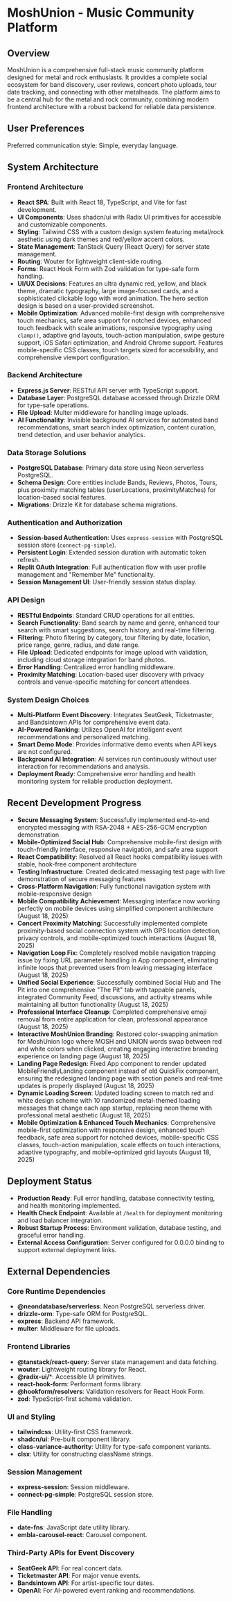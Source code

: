 # MoshUnion - Music Community Platform

## Overview
MoshUnion is a comprehensive full-stack music community platform designed for metal and rock enthusiasts. It provides a complete social ecosystem for band discovery, user reviews, concert photo uploads, tour date tracking, and connecting with other metalheads. The platform aims to be a central hub for the metal and rock community, combining modern frontend architecture with a robust backend for reliable data persistence.

## User Preferences
Preferred communication style: Simple, everyday language.

## System Architecture

### Frontend Architecture
- **React SPA**: Built with React 18, TypeScript, and Vite for fast development.
- **UI Components**: Uses shadcn/ui with Radix UI primitives for accessible and customizable components.
- **Styling**: Tailwind CSS with a custom design system featuring metal/rock aesthetic using dark themes and red/yellow accent colors.
- **State Management**: TanStack Query (React Query) for server state management.
- **Routing**: Wouter for lightweight client-side routing.
- **Forms**: React Hook Form with Zod validation for type-safe form handling.
- **UI/UX Decisions**: Features an ultra dynamic red, yellow, and black theme, dramatic typography, large image-focused cards, and a sophisticated clickable logo with word animation. The hero section design is based on a user-provided screenshot.
- **Mobile Optimization**: Advanced mobile-first design with comprehensive touch mechanics, safe area support for notched devices, enhanced touch feedback with scale animations, responsive typography using `clamp()`, adaptive grid layouts, touch-action manipulation, swipe gesture support, iOS Safari optimization, and Android Chrome support. Features mobile-specific CSS classes, touch targets sized for accessibility, and comprehensive viewport configuration.

### Backend Architecture
- **Express.js Server**: RESTful API server with TypeScript support.
- **Database Layer**: PostgreSQL database accessed through Drizzle ORM for type-safe operations.
- **File Upload**: Multer middleware for handling image uploads.
- **AI Functionality**: Invisible background AI services for automated band recommendations, smart search index optimization, content curation, trend detection, and user behavior analytics.

### Data Storage Solutions
- **PostgreSQL Database**: Primary data store using Neon serverless PostgreSQL.
- **Schema Design**: Core entities include Bands, Reviews, Photos, Tours, plus proximity matching tables (userLocations, proximityMatches) for location-based social features.
- **Migrations**: Drizzle Kit for database schema migrations.

### Authentication and Authorization
- **Session-based Authentication**: Uses `express-session` with PostgreSQL session store (`connect-pg-simple`).
- **Persistent Login**: Extended session duration with automatic token refresh.
- **Replit OAuth Integration**: Full authentication flow with user profile management and "Remember Me" functionality.
- **Session Management UI**: User-friendly session status display.

### API Design
- **RESTful Endpoints**: Standard CRUD operations for all entities.
- **Search Functionality**: Band search by name and genre, enhanced tour search with smart suggestions, search history, and real-time filtering.
- **Filtering**: Photo filtering by category, tour filtering by date, location, price range, genre, radius, and date range.
- **File Upload**: Dedicated endpoints for image upload with validation, including cloud storage integration for band photos.
- **Error Handling**: Centralized error handling middleware.
- **Proximity Matching**: Location-based user discovery with privacy controls and venue-specific matching for concert attendees.

### System Design Choices
- **Multi-Platform Event Discovery**: Integrates SeatGeek, Ticketmaster, and Bandsintown APIs for comprehensive event data.
- **AI-Powered Ranking**: Utilizes OpenAI for intelligent event recommendations and personalized matching.
- **Smart Demo Mode**: Provides informative demo events when API keys are not configured.
- **Background AI Integration**: AI services run continuously without user interaction for recommendations and analysis.
- **Deployment Ready**: Comprehensive error handling and health monitoring system for reliable production deployment.

## Recent Development Progress
- **Secure Messaging System**: Successfully implemented end-to-end encrypted messaging with RSA-2048 + AES-256-GCM encryption demonstration
- **Mobile-Optimized Social Hub**: Comprehensive mobile-first design with touch-friendly interface, responsive navigation, and safe area support
- **React Compatibility**: Resolved all React hooks compatibility issues with stable, hook-free component architecture
- **Testing Infrastructure**: Created dedicated messaging test page with live demonstration of secure messaging features
- **Cross-Platform Navigation**: Fully functional navigation system with mobile-responsive design
- **Mobile Compatibility Achievement**: Messaging interface now working perfectly on mobile devices using simplified component architecture (August 18, 2025)
- **Concert Proximity Matching**: Successfully implemented complete proximity-based social connection system with GPS location detection, privacy controls, and mobile-optimized touch interactions (August 18, 2025)
- **Navigation Loop Fix**: Completely resolved mobile navigation trapping issue by fixing URL parameter handling in App component, eliminating infinite loops that prevented users from leaving messaging interface (August 18, 2025)
- **Unified Social Experience**: Successfully combined Social Hub and The Pit into one comprehensive "The Pit" tab with tappable panels, integrated Community Feed, discussions, and activity streams while maintaining all button functionality (August 18, 2025)
- **Professional Interface Cleanup**: Completed comprehensive emoji removal from entire application for clean, professional appearance (August 18, 2025)
- **Interactive MoshUnion Branding**: Restored color-swapping animation for MoshUnion logo where MOSH and UNION words swap between red and white colors when clicked, creating engaging interactive branding experience on landing page (August 18, 2025)
- **Landing Page Redesign**: Fixed App component to render updated MobileFriendlyLanding component instead of old QuickFix component, ensuring the redesigned landing page with section panels and real-time updates is properly displayed (August 18, 2025)
- **Dynamic Loading Screen**: Updated loading screen to match red and white design scheme with 10 randomized metal-themed loading messages that change each app startup, replacing neon theme with professional metal aesthetic (August 18, 2025)
- **Mobile Optimization & Enhanced Touch Mechanics**: Comprehensive mobile-first optimization with responsive design, enhanced touch feedback, safe area support for notched devices, mobile-specific CSS classes, touch-action manipulation, scale effects on touch interactions, adaptive typography, and mobile-optimized grid layouts (August 18, 2025)

## Deployment Status
- **Production Ready**: Full error handling, database connectivity testing, and health monitoring implemented.
- **Health Check Endpoint**: Available at `/health` for deployment monitoring and load balancer integration.
- **Robust Startup Process**: Environment validation, database testing, and graceful error handling.
- **External Access Configuration**: Server configured for 0.0.0.0 binding to support external deployment links.

## External Dependencies

### Core Runtime Dependencies
- **@neondatabase/serverless**: Neon PostgreSQL serverless driver.
- **drizzle-orm**: Type-safe ORM for PostgreSQL.
- **express**: Backend API framework.
- **multer**: Middleware for file uploads.

### Frontend Libraries
- **@tanstack/react-query**: Server state management and data fetching.
- **wouter**: Lightweight routing library for React.
- **@radix-ui/***: Accessible UI primitives.
- **react-hook-form**: Performant forms library.
- **@hookform/resolvers**: Validation resolvers for React Hook Form.
- **zod**: TypeScript-first schema validation.

### UI and Styling
- **tailwindcss**: Utility-first CSS framework.
- **shadcn/ui**: Pre-built component library.
- **class-variance-authority**: Utility for type-safe component variants.
- **clsx**: Utility for constructing className strings.

### Session Management
- **express-session**: Session middleware.
- **connect-pg-simple**: PostgreSQL session store.

### File Handling
- **date-fns**: JavaScript date utility library.
- **embla-carousel-react**: Carousel component.

### Third-Party APIs for Event Discovery
- **SeatGeek API**: For real concert data.
- **Ticketmaster API**: For major venue events.
- **Bandsintown API**: For artist-specific tour dates.
- **OpenAI**: For AI-powered event ranking and recommendations.